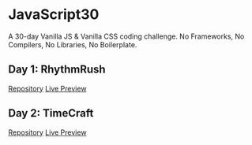 # JavaScript30
A 30-day Vanilla JS & Vanilla CSS coding challenge. No Frameworks, No Compilers, No Libraries, No Boilerplate. 

## Day 1: RhythmRush 

[Repository](https://github.com/ajeetkumarrauniyar/RhythmRush) [Live Preview](https://ajeetkumarrauniyar.github.io/RhythmRush/)

## Day 2: TimeCraft

[Repository](https://github.com/ajeetkumarrauniyar/TimeCraft)  [Live Preview](https://ajeetkumarrauniyar.github.io/TimeCraft/)
